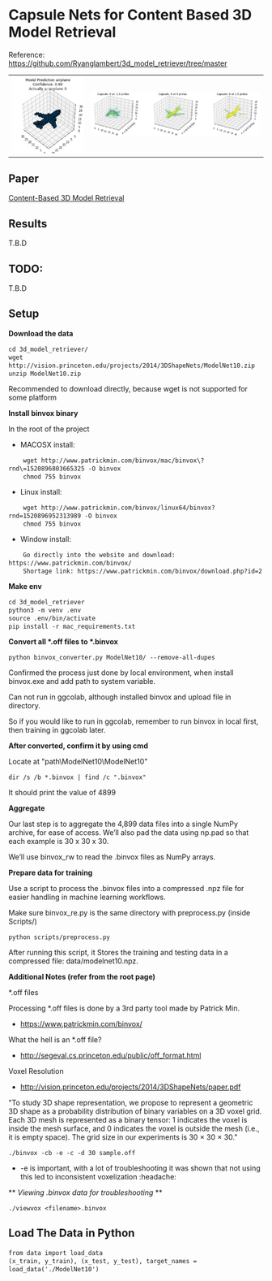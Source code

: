 # Capsule Nets for Content Based 3D Model Retrieval
Reference: https://github.com/Ryanglambert/3d_model_retriever/tree/master

|   |    |
|:----------------:|:-----------------:|
| ![](plane1.png) | ![alt text](planes.png) |

## Paper
[Content-Based 3D Model Retrieval](Content%20Based%203d%20Model%20Retrieval.pdf)

## Results
T.B.D

## TODO:
T.B.D

## Setup

**Download the data**

```
cd 3d_model_retriever/
wget http://vision.princeton.edu/projects/2014/3DShapeNets/ModelNet10.zip
unzip ModelNet10.zip
```
Recommended to download directly, because wget is not supported for some platform

**Install binvox binary**

In the root of the project

- MACOSX install:

```
    wget http://www.patrickmin.com/binvox/mac/binvox\?rnd\=1520896803665325 -O binvox
    chmod 755 binvox
```
- Linux install:

```
    wget http://www.patrickmin.com/binvox/linux64/binvox?rnd=1520896952313989 -O binvox
    chmod 755 binvox
```
- Window install:
```
    Go directly into the website and download: https://www.patrickmin.com/binvox/
	Shortage link: https://www.patrickmin.com/binvox/download.php?id=2
```
**Make env**

```
cd 3d_model_retriever
python3 -m venv .env
source .env/bin/activate
pip install -r mac_requirements.txt
```
    
**Convert all &ast;.off files to &ast;.binvox**

```
python binvox_converter.py ModelNet10/ --remove-all-dupes
```     
Confirmed the process just done by local environment, when install binvox.exe and add path to system variable.

Can not run in ggcolab, although installed binvox and upload file in directory.

So if you would like to run in ggcolab, remember to run binvox in local first, then training in ggcolab later.

**After converted, confirm it by using cmd**

Locate at "path\ModelNet10\ModelNet10"
```
dir /s /b *.binvox | find /c ".binvox"
```  
It should print the value of 4899

**Aggregate**

Our last step is to aggregate the 4,899 data files into a single NumPy archive, for ease of access. 
We’ll also pad the data using np.pad so that each example is 30 x 30 x 30.

We’ll use binvox_rw to read the .binvox files as NumPy arrays.

**Prepare data for training**

Use a script to process the .binvox files into a compressed .npz file for easier handling in machine learning workflows.

Make sure binvox_re.py is the same directory with preprocess.py (inside Scripts/)
```
python scripts/preprocess.py
``` 
After running this script, it Stores the training and testing data in a compressed file: data/modelnet10.npz.

**Additional Notes (refer from the root page)**

*.off files

Processing *.off files is done by a 3rd party tool made by Patrick Min.

- https://www.patrickmin.com/binvox/

What the hell is an *.off file?

- http://segeval.cs.princeton.edu/public/off_format.html

Voxel Resolution

- http://vision.princeton.edu/projects/2014/3DShapeNets/paper.pdf

"To study 3D shape representation, we propose to represent
a geometric 3D shape as a probability distribution of
binary variables on a 3D voxel grid. Each 3D mesh is represented
as a binary tensor: 1 indicates the voxel is inside the
mesh surface, and 0 indicates the voxel is outside the mesh
(i.e., it is empty space). The grid size in our experiments is
30 × 30 × 30."

```
./binvox -cb -e -c -d 30 sample.off
```

- -e  is important, with a lot of troubleshooting it was shown that not using this led to inconsistent voxelization :headache:
        
** *Viewing .binvox data for troubleshooting* **

```
./viewvox <filename>.binvox
```
        
## Load The Data in Python

```
from data import load_data
(x_train, y_train), (x_test, y_test), target_names = load_data('./ModelNet10')
```
